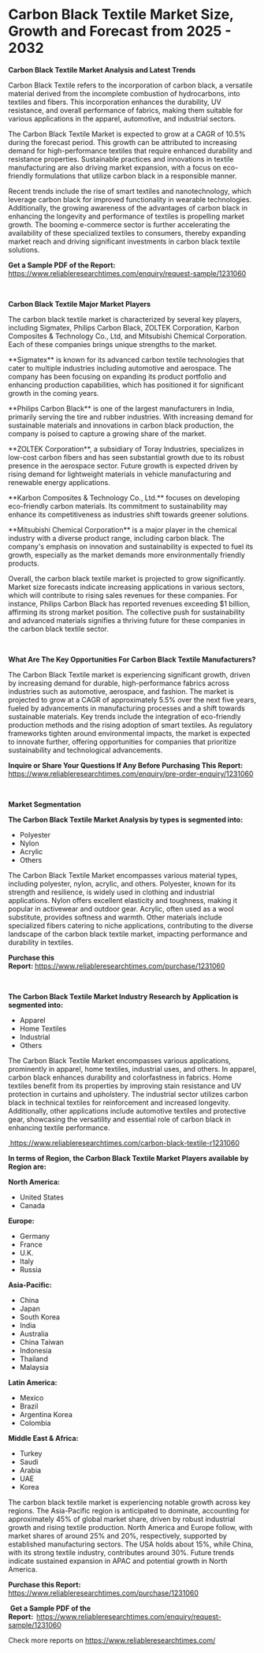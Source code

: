 <p><h1>Carbon Black Textile Market Size, Growth and Forecast from 2025 - 2032</h1></p><p><strong>Carbon Black Textile Market Analysis and Latest Trends</strong></p>
<p><p>Carbon Black Textile refers to the incorporation of carbon black, a versatile material derived from the incomplete combustion of hydrocarbons, into textiles and fibers. This incorporation enhances the durability, UV resistance, and overall performance of fabrics, making them suitable for various applications in the apparel, automotive, and industrial sectors.</p><p>The Carbon Black Textile Market is expected to grow at a CAGR of 10.5% during the forecast period. This growth can be attributed to increasing demand for high-performance textiles that require enhanced durability and resistance properties. Sustainable practices and innovations in textile manufacturing are also driving market expansion, with a focus on eco-friendly formulations that utilize carbon black in a responsible manner.</p><p>Recent trends include the rise of smart textiles and nanotechnology, which leverage carbon black for improved functionality in wearable technologies. Additionally, the growing awareness of the advantages of carbon black in enhancing the longevity and performance of textiles is propelling market growth. The booming e-commerce sector is further accelerating the availability of these specialized textiles to consumers, thereby expanding market reach and driving significant investments in carbon black textile solutions.</p></p>
<p><strong>Get a Sample PDF of the Report:&nbsp;</strong> <a href="https://www.reliableresearchtimes.com/enquiry/request-sample/1231060?utm_campaign=3361&utm_medium=2&utm_source=Github&utm_content=ia&utm_term=03042025&utm_id=carbon-black-textile">https://www.reliableresearchtimes.com/enquiry/request-sample/1231060</a></p>
<p>&nbsp;</p>
<p><strong>Carbon Black Textile Major Market Players</strong></p>
<p><p>The carbon black textile market is characterized by several key players, including Sigmatex, Philips Carbon Black, ZOLTEK Corporation, Karbon Composites & Technology Co., Ltd, and Mitsubishi Chemical Corporation. Each of these companies brings unique strengths to the market.</p><p>**Sigmatex** is known for its advanced carbon textile technologies that cater to multiple industries including automotive and aerospace. The company has been focusing on expanding its product portfolio and enhancing production capabilities, which has positioned it for significant growth in the coming years.</p><p>**Philips Carbon Black** is one of the largest manufacturers in India, primarily serving the tire and rubber industries. With increasing demand for sustainable materials and innovations in carbon black production, the company is poised to capture a growing share of the market.</p><p>**ZOLTEK Corporation**, a subsidiary of Toray Industries, specializes in low-cost carbon fibers and has seen substantial growth due to its robust presence in the aerospace sector. Future growth is expected driven by rising demand for lightweight materials in vehicle manufacturing and renewable energy applications.</p><p>**Karbon Composites & Technology Co., Ltd.** focuses on developing eco-friendly carbon materials. Its commitment to sustainability may enhance its competitiveness as industries shift towards greener solutions.</p><p>**Mitsubishi Chemical Corporation** is a major player in the chemical industry with a diverse product range, including carbon black. The company's emphasis on innovation and sustainability is expected to fuel its growth, especially as the market demands more environmentally friendly products.</p><p>Overall, the carbon black textile market is projected to grow significantly. Market size forecasts indicate increasing applications in various sectors, which will contribute to rising sales revenues for these companies. For instance, Philips Carbon Black has reported revenues exceeding $1 billion, affirming its strong market position. The collective push for sustainability and advanced materials signifies a thriving future for these companies in the carbon black textile sector.</p></p>
<p>&nbsp;</p>
<p><strong>What Are The Key Opportunities For Carbon Black Textile Manufacturers?</strong></p>
<p><p>The Carbon Black Textile market is experiencing significant growth, driven by increasing demand for durable, high-performance fabrics across industries such as automotive, aerospace, and fashion. The market is projected to grow at a CAGR of approximately 5.5% over the next five years, fueled by advancements in manufacturing processes and a shift towards sustainable materials. Key trends include the integration of eco-friendly production methods and the rising adoption of smart textiles. As regulatory frameworks tighten around environmental impacts, the market is expected to innovate further, offering opportunities for companies that prioritize sustainability and technological advancements.</p></p>
<p><strong>Inquire or Share Your Questions If Any Before Purchasing This Report:</strong> <a href="https://www.reliableresearchtimes.com/enquiry/pre-order-enquiry/1231060?utm_campaign=3361&utm_medium=2&utm_source=Github&utm_content=ia&utm_term=03042025&utm_id=carbon-black-textile">https://www.reliableresearchtimes.com/enquiry/pre-order-enquiry/1231060</a></p>
<p>&nbsp;</p>
<p><strong>Market Segmentation</strong></p>
<p><strong>The Carbon Black Textile Market Analysis by types is segmented into:</strong></p>
<p><ul><li>Polyester</li><li>Nylon</li><li>Acrylic</li><li>Others</li></ul></p>
<p><p>The Carbon Black Textile Market encompasses various material types, including polyester, nylon, acrylic, and others. Polyester, known for its strength and resilience, is widely used in clothing and industrial applications. Nylon offers excellent elasticity and toughness, making it popular in activewear and outdoor gear. Acrylic, often used as a wool substitute, provides softness and warmth. Other materials include specialized fibers catering to niche applications, contributing to the diverse landscape of the carbon black textile market, impacting performance and durability in textiles.</p></p>
<p><strong>Purchase this Report:&nbsp;</strong><a href="https://www.reliableresearchtimes.com/purchase/1231060?utm_campaign=3361&utm_medium=2&utm_source=Github&utm_content=ia&utm_term=03042025&utm_id=carbon-black-textile">https://www.reliableresearchtimes.com/purchase/1231060</a></p>
<p>&nbsp;</p>
<p><strong>The Carbon Black Textile Market Industry Research by Application is segmented into:</strong></p>
<p><ul><li>Apparel</li><li>Home Textiles</li><li>Industrial</li><li>Others</li></ul></p>
<p><p>The Carbon Black Textile Market encompasses various applications, prominently in apparel, home textiles, industrial uses, and others. In apparel, carbon black enhances durability and colorfastness in fabrics. Home textiles benefit from its properties by improving stain resistance and UV protection in curtains and upholstery. The industrial sector utilizes carbon black in technical textiles for reinforcement and increased longevity. Additionally, other applications include automotive textiles and protective gear, showcasing the versatility and essential role of carbon black in enhancing textile performance.</p></p>
<p><a href="https://www.reliableresearchtimes.com/carbon-black-textile-r1231060?utm_campaign=3361&utm_medium=2&utm_source=Github&utm_content=ia&utm_term=03042025&utm_id=carbon-black-textile">&nbsp;https://www.reliableresearchtimes.com/carbon-black-textile-r1231060</a></p>
<p><strong>In terms of Region, the Carbon Black Textile Market Players available by Region are:</strong></p>
<p>
    <p> <strong> North America: </strong>
        <ul>
            <li>United States</li>
            <li>Canada</li>
        </ul>
        </p> 
    <p> <strong> Europe: </strong>
        <ul>
            <li>Germany</li>
            <li>France</li>
            <li>U.K.</li>
            <li>Italy</li>
            <li>Russia</li>
        </ul>
        </p> 
    <p> <strong> Asia-Pacific: </strong>
        <ul>
            <li>China</li>
            <li>Japan</li>
            <li>South Korea</li>
            <li>India</li>
            <li>Australia</li>
            <li>China Taiwan</li>
            <li>Indonesia</li>
            <li>Thailand</li>
            <li>Malaysia</li>
        </ul>
        </p> 
    <p> <strong> Latin America: </strong>
        <ul>
            <li>Mexico</li>
            <li>Brazil</li>
            <li>Argentina Korea</li>
            <li>Colombia</li>
        </ul>
        </p> 
    <p> <strong> Middle East & Africa: </strong>
        <ul>
            <li>Turkey</li>
            <li>Saudi</li>
            <li>Arabia</li>
            <li>UAE</li>
            <li>Korea</li>
        </ul>
    </p>
    </p>
<p><p>The carbon black textile market is experiencing notable growth across key regions. The Asia-Pacific region is anticipated to dominate, accounting for approximately 45% of global market share, driven by robust industrial growth and rising textile production. North America and Europe follow, with market shares of around 25% and 20%, respectively, supported by established manufacturing sectors. The USA holds about 15%, while China, with its strong textile industry, contributes around 30%. Future trends indicate sustained expansion in APAC and potential growth in North America.</p></p>
<p><strong>Purchase this Report: </strong><a href="https://www.reliableresearchtimes.com/purchase/1231060?utm_campaign=3361&utm_medium=2&utm_source=Github&utm_content=ia&utm_term=03042025&utm_id=carbon-black-textile">https://www.reliableresearchtimes.com/purchase/1231060</a></p>
<p>&nbsp;<strong>Get a Sample PDF of the Report:&nbsp;&nbsp;</strong><a href="https://www.reliableresearchtimes.com/enquiry/request-sample/1231060?utm_campaign=3361&utm_medium=2&utm_source=Github&utm_content=ia&utm_term=03042025&utm_id=carbon-black-textile">https://www.reliableresearchtimes.com/enquiry/request-sample/1231060</a></p>
<p><strong></strong></p>
<p>Check more reports on <a href="https://www.reliableresearchtimes.com/?utm_campaign=3361&utm_medium=2&utm_source=Github&utm_content=ia&utm_term=03042025&utm_id=carbon-black-textile">https://www.reliableresearchtimes.com/</a></p>